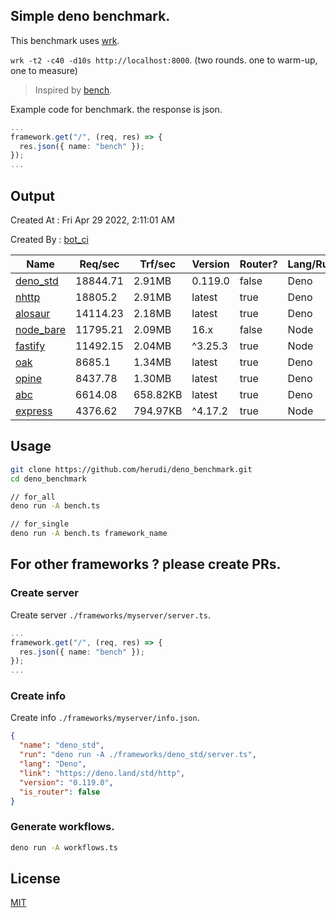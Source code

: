 ## Simple deno benchmark.
This benchmark uses [wrk](https://github.com/wg/wrk).

`wrk -t2 -c40 -d10s http://localhost:8000`. (two rounds. one to warm-up, one to measure)

> Inspired by [bench](https://github.com/denosaurs/bench).

Example code for benchmark. the response is json.
```ts
...
framework.get("/", (req, res) => {
  res.json({ name: "bench" });
});
...
```

## Output
Created At : Fri Apr 29 2022, 2:11:01 AM

Created By : [bot_ci](https://github.com/herudi/deno_benchmarks/commits?author=github-actions%5Bbot%5D)

|Name|Req/sec|Trf/sec|Version|Router?|Lang/Runtime|
|----|----|----|----|----|----|
|[deno_std](https://deno.land/std/http)|18844.71|2.91MB|0.119.0|false|Deno|
|[nhttp](https://github.com/nhttp/nhttp)|18805.2|2.91MB|latest|true|Deno|
|[alosaur](https://github.com/alosaur/alosaur)|14114.23|2.18MB|latest|true|Deno|
|[node_bare](https://nodejs.org)|11795.21|2.09MB|16.x|false|Node|
|[fastify](https://github.com/fastify/fastify)|11492.15|2.04MB|^3.25.3|true|Node|
|[oak](https://github.com/oakserver/oak)|8685.1|1.34MB|latest|true|Deno|
|[opine](https://github.com/cmorten/opine)|8437.78|1.30MB|latest|true|Deno|
|[abc](https://deno.land/x/abc)|6614.08|658.82KB|latest|true|Deno|
|[express](https://github.com/expressjs/express)|4376.62|794.97KB|^4.17.2|true|Node|


## Usage
```bash
git clone https://github.com/herudi/deno_benchmark.git
cd deno_benchmark

// for_all
deno run -A bench.ts

// for_single
deno run -A bench.ts framework_name
```
## For other frameworks ? please create PRs.
### Create server
Create server `./frameworks/myserver/server.ts`.
```ts
...
framework.get("/", (req, res) => {
  res.json({ name: "bench" });
});
...
```
### Create info
Create info `./frameworks/myserver/info.json`.
```json
{
  "name": "deno_std",
  "run": "deno run -A ./frameworks/deno_std/server.ts",
  "lang": "Deno",
  "link": "https://deno.land/std/http",
  "version": "0.119.0",
  "is_router": false
}
```
### Generate workflows.
```bash
deno run -A workflows.ts
```
## License

[MIT](LICENSE)

